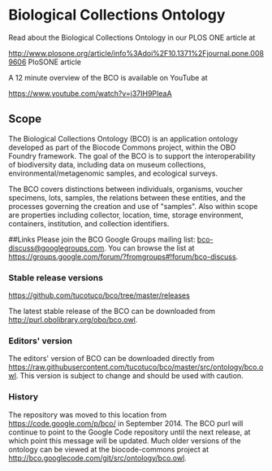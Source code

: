 Biological Collections Ontology
===

Read about the Biological Collections Ontology in our PLOS ONE article at

http://www.plosone.org/article/info%3Adoi%2F10.1371%2Fjournal.pone.0089606 PloSONE article

A 12 minute overview of the BCO is available on YouTube at 

https://www.youtube.com/watch?v=j37IH9PIeaA

## Scope
The Biological Collections Ontology (BCO) is an application ontology developed as part of the Biocode Commons project, within the OBO Foundry framework. The goal of the BCO is to support the interoperability of biodiversity data, including data on museum collections, environmental/metagenomic samples, and ecological surveys.

The BCO covers distinctions between individuals, organisms, voucher specimens, lots, samples, the relations between these entities, and the processes governing the creation and use of "samples". Also within scope are properties including collector, location, time, storage environment, containers, institution, and collection identifiers. 

##Links
Please join the BCO Google Groups mailing list: bco-discuss@googlegroups.com. You can browse the list at https://groups.google.com/forum/?fromgroups#!forum/bco-discuss.

### Stable release versions
https://github.com/tucotuco/bco/tree/master/releases

The latest stable release of the BCO can be downloaded from http://purl.obolibrary.org/obo/bco.owl. 

### Editors' version

The editors' version of BCO can be downloaded directly from https://raw.githubusercontent.com/tucotuco/bco/master/src/ontology/bco.owl. This version is subject to change and should be used with caution.

### History
The repository was moved to this location from https://code.google.com/p/bco/ in September 2014. The BCO purl will continue to point to the Google Code repository until the next release, at which point this message will be updated. Much older versions of the ontology can be viewed at the biocode-commons project at http://bco.googlecode.com/git/src/ontology/bco.owl.

